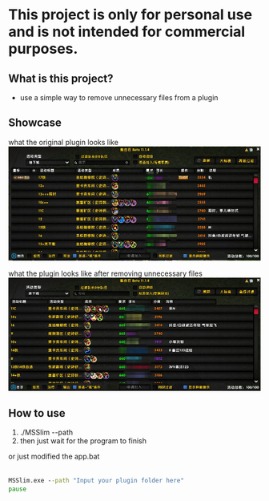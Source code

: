 # This project is only for personal use and is not intended for commercial purposes.

## What is this project?
* use a simple way to remove unnecessary files from a plugin 

## Showcase

what the original plugin looks like
![image](images/origin.png)

what the plugin looks like after removing unnecessary files
![image](images/after.png)


## How to use
1. ./MSSlim --path <the plugin folder> 
2. then just wait for the program to finish

or just modified the app.bat 
```bat

MSSlim.exe --path "Input your plugin folder here"
pause
```